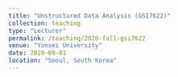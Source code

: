 ```yaml
---
title: "Unstructured Data Analysis (GSI7622)"
collection: teaching
type: "Lecturer"
permalink: /teaching/2020-fall-gsi7622
venue: "Yonsei University"
date: 2020-09-01
location: "Seoul, South Korea"
---
```

